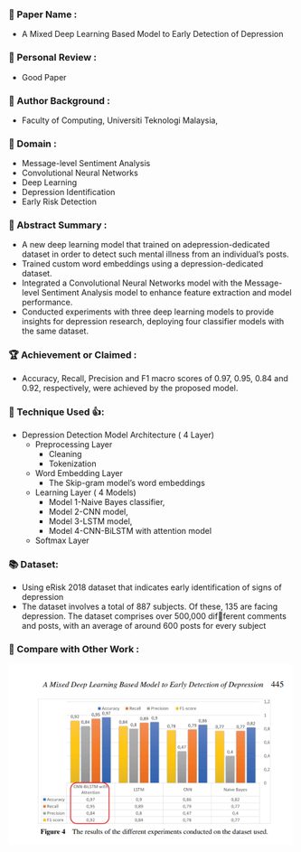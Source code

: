 ### 🫠 Paper Name :

- A Mixed Deep Learning Based Model to Early Detection of Depression

### 🚨 Personal Review :

- Good Paper

### 👏 Author Background :

- Faculty of Computing, Universiti Teknologi Malaysia,

### 🤷 Domain :

- Message-level Sentiment Analysis
- Convolutional Neural Networks
- Deep Learning
- Depression Identification
- Early Risk Detection

### 🙏 Abstract Summary :

- A new deep learning model that trained on adepression-dedicated dataset in order to detect such mental illness from an individual’s posts.
- Trained custom word embeddings using a depression-dedicated dataset.
- Integrated a Convolutional Neural Networks model with the Message-level Sentiment Analysis model to enhance feature extraction and model performance.
- Conducted experiments with three deep learning models to provide insights for depression research, deploying four classifier models with the same dataset.

### 🏆 Achievement or Claimed :

- Accuracy, Recall, Precision and F1 macro scores of 0.97, 0.95, 0.84 and 0.92, respectively, were achieved by the proposed model.

### 🎯 Technique Used 👍:

- Depression Detection Model Architecture ( 4 Layer)
  - Preprocessing Layer
    - Cleaning
    - Tokenization
  - Word Embedding Layer
    - The Skip-gram model’s word embeddings
  - Learning Layer ( 4 Models)
    - Model 1-Naive Bayes classifier,
    - Model 2-CNN model,
    - Model 3-LSTM model,
    - Model 4-CNN-BiLSTM with attention model
  - Softmax Layer

### 📚 Dataset:

- Using eRisk 2018 dataset that indicates early identification of signs of depression
- The dataset involves a total of 887 subjects. Of these, 135 are facing depression. The dataset comprises over 500,000 different comments and posts, with an average of around 600 posts for every subject

### 🫣 Compare with Other Work :

![alt text](../assets/Paper6/image.png)
